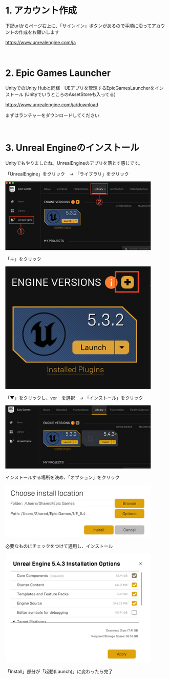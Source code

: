# 1. アカウント作成

下記urlからページ右上に、「サインイン」ボタンがあるので手順に沿ってアカウントの作成をお願いします

<a href="https://www.unrealengine.com/ja" target="_blank">https://www.unrealengine.com/ja</a>

<br>

# 2. Epic Games Launcher

UnityでのUnity Hubと同様　UEアプリを管理するEpicGamesLauncherをインストール
(UnityでいうところのAssetStoreも入ってる)

<a href="https://www.unrealengine.com/ja/download" target="_blank">https://www.unrealengine.com/ja/download</a>

まずはランチャーをダウンロードしてください

<br>

# 3. Unreal Engineのインストール

Unityでもやりましたね。UnrealEngineのアプリを落とす感じです。

「UnrealEngine」をクリック　→ 「ライブラリ」をクリック

<img src="images/0_1.png" width="90%" alt="" title="">

<br>

「＋」をクリック

<img src="images/0_2.png" width="90%" alt="" title="">


<br>

「▼」をクリックし、ver　を選択　→ 「インストール」をクリック

<img src="images/0_3.png" width="90%" alt="" title="">


<br>

インストールする場所を決め、「オプション」をクリック

<img src="images/0_4.png" width="90%" alt="" title="">


<br>

必要なものにチェックをつけて適用し、インストール

<img src="images/0_5.png" width="90%" alt="" title="">

<br>

「Install」部分が「起動(Launch)」に変わったら完了

<br>

